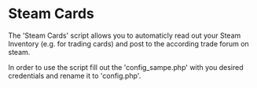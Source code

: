 # Steam Cards
The 'Steam Cards' script allows you to automaticly read out your Steam Inventory (e.g. for trading cards) and post to the according trade forum on steam.

In order to use the script fill out the 'config_sampe.php' with you desired credentials and rename it to 'config.php'.
